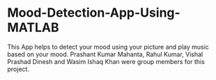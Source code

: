 # Mood-Detection-App-Using-MATLAB
This App helps to detect your mood using your picture and play music based on your mood.
Prashant Kumar Mahanta, Rahul Kumar, Vishal Prashad Dinesh and Wasim Ishaq Khan were group members for this project.
